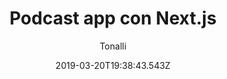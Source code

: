 ---
title: 'Podcast app con Next.js'
date: 2019-03-20T19:38:43.543Z
description: 'Con esta aplicación web me introduje en el framework de Next.js y empece a conocer su funcionamiento.'
author: 'Tonalli'
twitterUser: 'TuentyFaiv'
banner: ./cover.png 
color: '#8756CA'
url: 'https://podcasts-tf.now.sh/'
fav: true
---